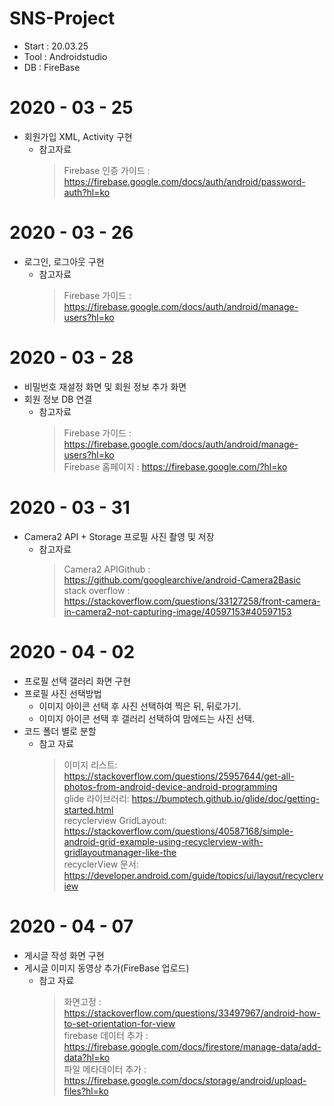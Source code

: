 # SNS-Project
* Start : 20.03.25
* Tool : Androidstudio
* DB : FireBase

# 2020 - 03 - 25
* 회원가입 XML, Activity 구현
  * 참고자료
    > Firebase 인증 가이드 : https://firebase.google.com/docs/auth/android/password-auth?hl=ko
# 2020 - 03 - 26
* 로그인, 로그아웃 구현
  * 참고자료
    > Firebase 가이드 : https://firebase.google.com/docs/auth/android/manage-users?hl=ko
# 2020 - 03 - 28
* 비밀번호 재설정 화면 및 회원 정보 추가 화면
* 회원 정보 DB 연결
  * 참고자료
    > Firebase 가이드 : https://firebase.google.com/docs/auth/android/manage-users?hl=ko <br />
    > Firebase 홈페이지 : https://firebase.google.com/?hl=ko
# 2020 - 03 - 31
* Camera2 API + Storage 프로필 사진 촬영 및 저장
  * 참고자료 
    > Camera2 APIGithub : https://github.com/googlearchive/android-Camera2Basic <br />
    > stack overflow : https://stackoverflow.com/questions/33127258/front-camera-in-camera2-not-capturing-image/40597153#40597153
# 2020 - 04 - 02
* 프로필 선택 갤러리 화면 구현
* 프로필 사진 선택방법
  * 이미지 아이콘 선택 후 사진 선택하여 찍은 뒤, 뒤로가기.
  * 이미지 아이콘 선택 후 갤러리 선택하여 맘에드는 사진 선택.
* 코드 폴더 별로 분할
  * 참고 자료
    > 이미지 리스트: https://stackoverflow.com/questions/25957644/get-all-photos-from-android-device-android-programming <br />
    > glide 라이브러리: https://bumptech.github.io/glide/doc/getting-started.html <br />
    > recyclerview GridLayout: https://stackoverflow.com/questions/40587168/simple-android-grid-example-using-recyclerview-with-gridlayoutmanager-like-the <br />
    > recyclerView 문서: https://developer.android.com/guide/topics/ui/layout/recyclerview <br />

# 2020 - 04 - 07
* 게시글 작성 화면 구현
* 게시글 이미지 동영상 추가(FireBase 업로드)
  * 참고 자료
    > 화면고정 : https://stackoverflow.com/questions/33497967/android-how-to-set-orientation-for-view <br />
    > firebase 데이터 추가 : https://firebase.google.com/docs/firestore/manage-data/add-data?hl=ko <br />
    > 파일 메타데이터 추가 : https://firebase.google.com/docs/storage/android/upload-files?hl=ko <br />
